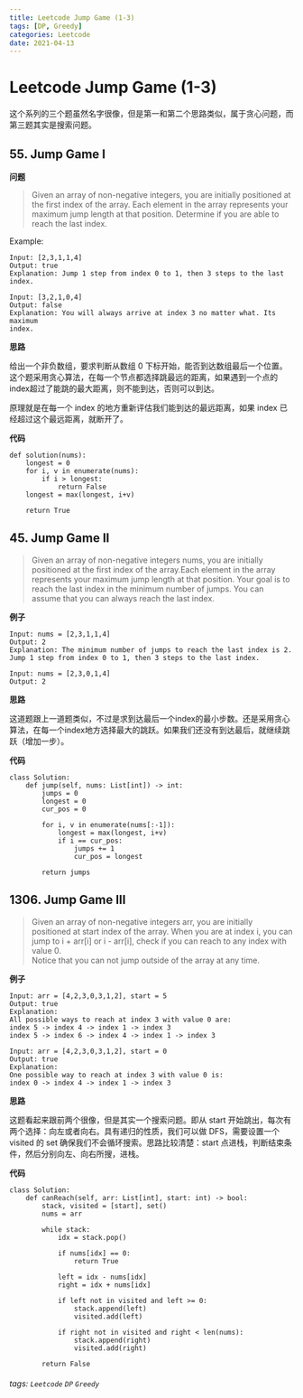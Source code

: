 ```yaml
---
title: Leetcode Jump Game (1-3)
tags: [DP, Greedy]
categories: Leetcode
date: 2021-04-13
---
```


# Leetcode Jump Game (1-3)

这个系列的三个题虽然名字很像，但是第一和第二个思路类似，属于贪心问题，而第三题其实是搜索问题。

## 55. Jump Game I

**问题**

> Given an array of non-negative integers, you are initially positioned at the first index of the array. Each element in the array represents your maximum jump length at that position. Determine if you are able to reach the last index.

Example:

```
Input: [2,3,1,1,4]
Output: true
Explanation: Jump 1 step from index 0 to 1, then 3 steps to the last index.
 
Input: [3,2,1,0,4]
Output: false
Explanation: You will always arrive at index 3 no matter what. Its maximum
index.
```

**思路**

给出一个非负数组，要求判断从数组 0 下标开始，能否到达数组最后一个位置。
这个题采用贪心算法，在每一个节点都选择跳最远的距离，如果遇到一个点的index超过了能跳的最大距离，则不能到达，否则可以到达。

原理就是在每一个 index 的地方重新评估我们能到达的最远距离，如果 index 已经超过这个最远距离，就断开了。

**代码**

```python=
def solution(nums):
    longest = 0
    for i, v in enumerate(nums):
        if i > longest:
            return False
    longest = max(longest, i+v)

    return True    
```


## 45. Jump Game II

> Given an array of non-negative integers nums, you are initially positioned at the first index of the array.Each element in the array represents your maximum jump length at that position.
Your goal is to reach the last index in the minimum number of jumps.
You can assume that you can always reach the last index.

**例子**

```
Input: nums = [2,3,1,1,4]
Output: 2
Explanation: The minimum number of jumps to reach the last index is 2. Jump 1 step from index 0 to 1, then 3 steps to the last index.

Input: nums = [2,3,0,1,4]
Output: 2
```

**思路**

这道题跟上一道题类似，不过是求到达最后一个index的最小步数。还是采用贪心算法，在每一个index地方选择最大的跳跃。如果我们还没有到达最后，就继续跳跃（增加一步）。

**代码**

```python=
class Solution:
    def jump(self, nums: List[int]) -> int:
        jumps = 0
        longest = 0
        cur_pos = 0
        
        for i, v in enumerate(nums[:-1]):
            longest = max(longest, i+v)
            if i == cur_pos:
                jumps += 1
                cur_pos = longest
                
        return jumps
```

## 1306. Jump Game III

> Given an array of non-negative integers arr, you are initially positioned at start index of the array. When you are at index i, you can jump to i + arr[i] or i - arr[i], check if you can reach to any index with value 0.  
> Notice that you can not jump outside of the array at any time.

**例子**

```
Input: arr = [4,2,3,0,3,1,2], start = 5
Output: true
Explanation: 
All possible ways to reach at index 3 with value 0 are: 
index 5 -> index 4 -> index 1 -> index 3 
index 5 -> index 6 -> index 4 -> index 1 -> index 3 

Input: arr = [4,2,3,0,3,1,2], start = 0
Output: true 
Explanation: 
One possible way to reach at index 3 with value 0 is: 
index 0 -> index 4 -> index 1 -> index 3
```

**思路**

这题看起来跟前两个很像，但是其实一个搜索问题。即从 start 开始跳出，每次有两个选择：向左或者向右。具有递归的性质，我们可以做 DFS，需要设置一个 visited 的 set 确保我们不会循环搜索。思路比较清楚：start 点进栈，判断结束条件，然后分别向左、向右所搜，进栈。

**代码**

```python=
class Solution:
    def canReach(self, arr: List[int], start: int) -> bool:
        stack, visited = [start], set()
        nums = arr
        
        while stack:
            idx = stack.pop()
            
            if nums[idx] == 0:
                return True
            
            left = idx - nums[idx]
            right = idx + nums[idx]
            
            if left not in visited and left >= 0:
                stack.append(left)
                visited.add(left)
            
            if right not in visited and right < len(nums):
                stack.append(right)
                visited.add(right)
                
        return False
```


###### tags: `Leetcode` `DP` `Greedy`
